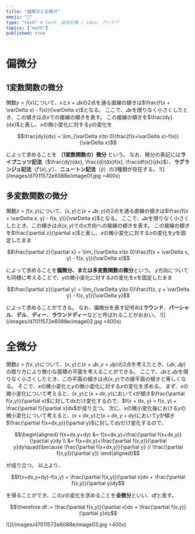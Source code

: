 ```yaml
---
title: "偏微分と全微分"
emoji: "🍣"
type: "tech" # tech: 技術記事 / idea: アイデア
topics: ["math"]
published: true
---
```


# 偏微分
## 1変数関数の微分
関数$y = f(x)$について、$x$と$x + \varDelta x$の2点を通る直線の傾きは$\frac{f(x + \varDelta x) - f(x)}{\varDelta x}$となる。
ここで、$\varDelta x$を限りなく小さくしたとき、この傾きは点$x$での接線の傾きを表す。
この接線の傾きを$\frac{dy}{dx}$と表し、$x$の微小変化に対する$y$の変化を

$$\frac{dy}{dx} = \lim_{\varDelta x\to 0}\frac{f(x+\varDelta x)-f(x)}{\varDelta x}$$

によって求めることを **（1変数関数の）微分** という。
なお、微分の表記には**ライプニッツ記法**（$\frac{dy}{dx}, \frac{d}{dx}f(x), \frac{df(x)}{dx}$）、**ラグランジュ記法**（$f'(x), y'$）、**ニュートン記法**（$\dot{y}$）の3種類が存在する。
![](/images/d7011572e6088e/image01.jpg =400x)


## 多変数関数の微分
関数$z = f(x, y)$について、$(x, y)$と$(x + \varDelta x, y)$の2点を通る直線の傾きは$\frac{f(x + \varDelta x, y) - f(x, y)}{\varDelta x}$となる。
ここで、$\varDelta x$を限りなく小さくしたとき、この傾きは点$(x, y)$での$x$方向への接線の傾きを表す。
この接線の傾きを$\frac{\partial z}{\partial x}$と表し、$x$の微小変化に対する$z$の変化を$y$を固定したまま

$$\frac{\partial z}{\partial x} = \lim_{\varDelta x\to 0}\frac{f(x + \varDelta x, y) - f(x, y)}{\varDelta x}$$

によって求めることを**偏微分、または多変数関数の微分**という。
$y$方向についても同様に考えることで、$y$の微小変化に対する$z$の変化を$x$を固定したまま

$$\frac{\partial z}{\partial y} = \lim_{\varDelta y\to 0}\frac{f(x, y + \varDelta y) - f(x, y)}{\varDelta y}$$

によって求めることができる。
なお、偏微分を表す記号$\partial$は**ラウンド**、**パーシャル**、**デル**、**ディー**、**ラウンドディー**などと呼ばれることがおおい。
![](/images/d7011572e6088e/image02.jpg =400x)


# 全微分
関数$z = f(x, y)$について、$(x, y)$と$(x + \varDelta x, y + \varDelta y)$の2点を考えたとき、$(\varDelta x, \varDelta y)$の取り方により微小な面積の平面を考えることができる。
ここで、$\varDelta x$と$\varDelta y$を限りなく小さくしたとき、この平面の傾きは点$(x, y)$での接平面の傾きと等しくなる。
そこで、$x$の微小変化と$y$の微小変化に対する$z$の変化を求める。
まず、$x$の微小変化について考えると、$(x, y)$と$(x + dx, y)$において$x$が傾き$\frac{\partial f(x,y)}{\partial x}$に対して$dx$だけ変化するので、$f(x + dx, y) = f(x, y) + \frac{\partial f}{\partial x}dx$が成り立つ。
次に、$x$の微小変化後における$y$の微小変化について考えると、$(x+dx,y)$と$(x+dx,y+dy)$において$y$が傾き$\frac{\partial f(x+dx,y)}{\partial y}$に対して$dy$だけ変化するので、

$$\begin{aligned} f(x+dx,y+dy) &= f(x+dx,y)+\frac{\partial f(x+dx,y)}{\partial y}dy \\ &= f(x+dx,y)+\frac{\partial f(x,y)}{\partial y}dy\quad(\because \frac{\partial f(x+dx,y)}{\partial y} // \frac{\partial f(x,y)}{\partial y}) \end{aligned}$$

が成り立つ。
以上より、

$$f(x+dx,y+dy)-f(x,y) = \frac{\partial f(x,y)}{\partial x}dx + \frac{\partial f(x,y)}{\partial y}dy$$

を得ることができ、この$z$の変化を求めることを**全微分**といい、$df$と表す。

$$\therefore df := \frac{\partial f(x,y)}{\partial x}dx + \frac{\partial f(x,y)}{\partial y}dy$$

![](/images/d7011572e6088e/image03.jpg =400x)